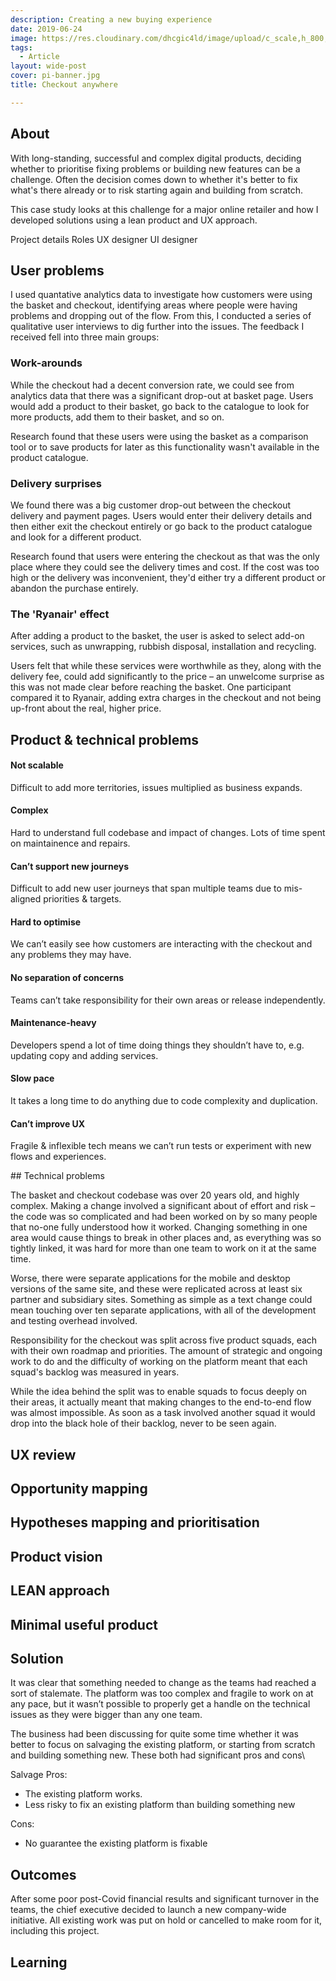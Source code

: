 ```yaml
---
description: Creating a new buying experience
date: 2019-06-24
image: https://res.cloudinary.com/dhcgic4ld/image/upload/c_scale,h_800,w_800/v1705278854/slc1/441.png
tags:
  - Article
layout: wide-post
cover: pi-banner.jpg
title: Checkout anywhere

---
```


<div class="prose-lg max-w-4xl m-auto px-4">

## About

With long-standing, successful and complex digital products, deciding whether to prioritise fixing problems or building new features can be a challenge. Often the decision comes down to whether it's better to fix  what's there already or to risk starting again and building from scratch.

This case study looks at this challenge for a major online retailer and how I developed solutions using a lean product and UX approach.

Project details
Roles
UX designer
UI designer

</div>

<div class="section bg-gray-100 prose-lg px-4 py-20">
<div class="max-w-6xl my-4 m-auto">

  <h2 class="mt-0">User problems</h2>
  <p>I used quantative analytics data to investigate how customers were using the basket and checkout, identifying areas where people were having problems and dropping out of the flow. From this, I conducted a series of qualitative user interviews to dig further into the issues. The feedback I received fell into three main groups:
  <div class="  grid grid-cols-1 lg:grid-cols-3 gap-8">


<div class="bg-pink-200 p-4 rounded-lg">
<h3 class="mt-0">Work-arounds</h3>

While the checkout had a decent conversion rate, we could see from analytics data that there was a significant drop-out at basket page. Users would add a product to their basket, go back to the catalogue to look for more products, add them to their basket, and so on. 

Research found that these users were using the basket as a comparison tool or to save products for later as this functionality wasn't available in the product catalogue.

</div>



<div class="bg-pink-200 p-4 rounded-lg">

<h3 class="mt-0">Delivery surprises</h3>

We found there was a big customer drop-out between the checkout delivery and payment pages. Users would enter their delivery details and then either exit the checkout entirely or go back to the product catalogue and look for a different product. 

Research found that users were entering the checkout as that was the only place where they could see the delivery times and cost. If the cost was too high or the delivery was inconvenient, they'd either try a different product or abandon the purchase entirely.
</div>
<div class="bg-pink-200 p-4 rounded-lg">

<h3 class="mt-0">The 'Ryanair' effect</h3>

After adding a product to the basket, the user is asked to select add-on services, such as unwrapping, rubbish disposal, installation and recycling. 

Users felt that while these services were worthwhile as they, along with the delivery fee, could add significantly to the price – an unwelcome surprise as this was not made clear before reaching the basket. One participant compared it to Ryanair, adding extra charges in the checkout and not being up-front about the real, higher price.
</div>

</div>

<h2>Product & technical problems</h2>
<div class="grid grid-cols-2 lg:grid-cols-4 gap-6">


<div class="bg-pink-200 p-4 rounded-lg">
  <h4 class="mt-0">Not scalable</h4>
  <p class="mb-0">Difficult to add more territories, issues multiplied as business expands.</p>
</div>
<div class="bg-pink-200 p-4 rounded-lg">
  <h4 class="mt-0">Complex</h4>
  <p class="mb-0">Hard to understand full codebase and impact of changes. Lots of time spent on maintainence and repairs.</p>
</div>
<div class="bg-pink-200 p-4 rounded-lg">
  <h4 class="mt-0">Can’t support new journeys</h4>
  <p class="mb-0">Difficult to add new user journeys that span multiple teams due to mis-aligned priorities & targets.</p>
</div>
<div class="bg-pink-200 p-4 rounded-lg">
  <h4 class="mt-0">Hard to optimise</h4>
  <p class="mb-0">We can’t easily see how customers are interacting with the checkout and any problems they may have.</p>
</div>
<div class="bg-pink-200 p-4 rounded-lg">
  <h4 class="mt-0">No separation of concerns</h4>
  <p class="mb-0">Teams can’t take responsibility for their own areas or release independently.</p>
</div>
<div class="bg-pink-200 p-4 rounded-lg">
  <h4 class="mt-0">Maintenance-heavy</h4>
  <p class="mb-0">Developers spend a lot of time doing things they shouldn’t have to, e.g. updating copy and adding services.</p>
</div>
<div class="bg-pink-200 p-4 rounded-lg">
  <h4 class="mt-0">Slow pace</h4>
  <p class="mb-0">It takes a long time to do anything due to code complexity and duplication.</p>
</div>
<div class="bg-pink-200 p-4 rounded-lg">
  <h4 class="mt-0">Can’t improve UX</h4>
  <p class="mb-0">Fragile & inflexible tech means we can’t run tests or experiment with new flows and experiences.</p>
</div>
</div>

</div>
</div>
## Technical problems

The basket and checkout codebase was over 20 years old, and highly complex. Making a change involved a significant about of effort and risk – the code was so complicated and had been worked on by so many people that no-one fully understood how it worked. Changing something in one area would cause things to break in other places and, as everything was so tightly linked, it was hard for more than one team to work  on it at the same time.

Worse, there were separate applications for the mobile and desktop versions of the same site, and these  were replicated across at least six partner and subsidiary sites. Something as simple as a text change could mean touching over ten separate applications, with all of the development and testing overhead involved.

</div>



Responsibility for the checkout was split across five product squads, each with their own roadmap and priorities. The amount of strategic and ongoing work to do and the difficulty of working on the platform meant that each squad's backlog was measured in years.

While the idea behind the split was to enable squads to focus deeply on their areas, it actually meant that making changes to the end-to-end flow was almost impossible. As soon as a task involved another squad it would drop into the black hole of their backlog, never to be seen again. 


## UX review

## Opportunity mapping

## Hypotheses mapping and prioritisation

## Product vision

## LEAN approach

## Minimal useful product


## Solution

It was clear that something needed to change as the teams had reached a sort of stalemate. The platform was too complex and fragile to work on at any pace, but it wasn’t possible to properly get a handle on the technical issues as they were bigger than any one team. 

The business had been discussing for quite some time whether it was better to focus on salvaging the existing platform, or starting from scratch and building something new. These both had significant pros and cons\

Salvage
Pros:
* The existing platform works.
* Less risky to fix an existing platform than building something new

Cons:
* No guarantee the existing platform is fixable


## Outcomes
After some poor post-Covid financial results and significant turnover in the teams, the chief executive decided to launch a new company-wide initiative. All existing work was put on hold or cancelled to make room for it, including this project.

## Learning